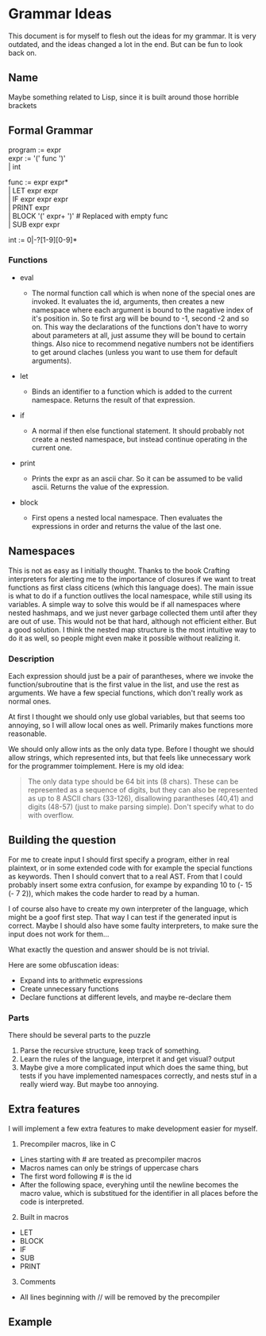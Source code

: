 # Grammar Ideas

This document is for myself to flesh out the ideas for my grammar. It is very outdated, and the ideas changed a lot in the end. But can be fun to look back on.

## Name

Maybe something related to Lisp, since it is built around those horrible brackets

## Formal Grammar

program := expr                     \
expr := '(' func ')'                \
    | int

func := expr expr*                  \
    | LET expr expr                 \
    | IF expr expr expr             \
    | PRINT expr                    \
    | BLOCK '(' expr+ ')' # Replaced with empty func\
    | SUB expr expr

int := 0|-?[1-9][0-9]*            

### Functions

* eval
  * The normal function call which is when none of the special ones are invoked. It evaluates the id, arguments, then creates a new namespace where each argument is bound to the nagative index of it's position in. So te first arg will be bound to -1, second -2 and so on. This way the declarations of the functions don't have to worry about parameters at all, just assume they will be bound to certain things. Also nice to recommend negative numbers not be identifiers to get around claches (unless you want to use them for default arguments).

* let
  * Binds an identifier to a function which is added to the current namespace. Returns the result of that expression.
* if 
  * A normal if then else functional statement. It should probably not create a nested namespace, but instead continue operating in the current one.
* print
  * Prints the expr as an ascii char. So it can be assumed to be valid ascii. Returns the value of the expression.
* block
  * First opens a nested local namespace. Then evaluates the expressions in order and returns the value of the last one. 

## Namespaces

This is not as easy as I initially thought. Thanks to the book Crafting interpreters for alerting me to the importance of closures if we want to treat functions as first class citicens (which this language does). The main issue is what to do if a function outlives the local namespace, while still using its variables. A simple way to solve this would be if all namespaces where nested hashmaps, and we just never garbage collected them until after they are out of use. This would not be that hard, although not efficient either. But a good solution. I think the nested map structure is the most intuitive way to do it as well, so people might even make it possible without realizing it.

### Description

Each expression should just be a pair of parantheses, where we invoke the function/subroutine that is the first value in the list, and use the rest as arguments. We have a few special functions, which don't really work as normal ones.

At first I thought we should only use global variables, but that seems too annoying, so I will allow local ones as well. Primarily makes functions more reasonable.

We should only allow ints as the only data type. Before I thought we should allow strings, which represented ints, but that feels like unnecessary work for the programmer toimplement. Here is my old idea:
> The only data type should be 64 bit ints (8 chars). These can be represented as a sequence of digits, but they can also be represented as up to 8 ASCII chars (33-126), disallowing parantheses (40,41) and digits (48-57) (just to make parsing simple). Don't specify what to do with overflow.

## Building the question

For me to create input I should first specify a program, either in real plaintext, or in some extended code with for example the special functions as keywords. Then I should convert that to a real AST. From that I could probably insert some extra confusion, for exampe by expanding 10 to (- 15 (- 7 2)), which makes the code harder to read by a human. 

I of course also have to create my own interpreter of the language, which might be a goof first step. That way I can test if the generated input is correct. Maybe I should also have some faulty interpreters, to make sure the input does not work for them...

What exactly the question and answer should be is not trivial.

Here are some obfuscation ideas:
* Expand ints to arithmetic expressions
* Create unnecessary functions
* Declare functions at different levels, and maybe re-declare them


### Parts

There should be several parts to the puzzle
1. Parse the recursive structure, keep track of something.
2. Learn the rules of the language, interpret it and get visual? output
3. Maybe give a more complicated input which does the same thing, but tests if you have implemented namespaces correctly, and nests stuf in a really wierd way. But maybe too annoying. 


## Extra features

I will implement a few extra features to make development easier for myself.

1. Precompiler macros, like in C
  - Lines starting with # are treated as precompiler macros
  - Macros names can only be strings of uppercase chars
  - The first word following # is the id
  - After the following space, everyhing until the newline becomes the macro value, which is substitued for the identifier in all places before the code is interpreted.
2. Built in macros
  - LET
  - BLOCK
  - IF
  - SUB
  - PRINT
3. Comments
  - All lines beginning with // will be removed by the precompiler
  
## Example